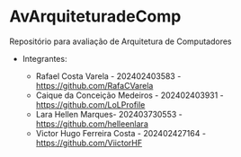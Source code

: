 # AvArquiteturadeComp
Repositório para avaliação de Arquitetura de Computadores

- Integrantes:

  - Rafael Costa Varela - 202402403583 - https://github.com/RafaCVarela
  - Caique da Conceição Medeiros - 202402403931 - https://github.com/LoLProfile
  - Lara Hellen Marques- 202403730553 - https://github.com/helleenlara
  - Victor Hugo Ferreira Costa - 202402427164 - https://github.com/ViictorHF
